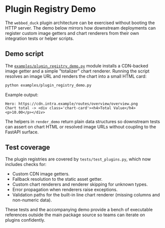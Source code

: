 # Plugin Registry Demo

The `webbed_duck` plugin architecture can be exercised without booting the HTTP
server.  The demo below mirrors how downstream deployments can register custom
image getters and chart renderers from their own integration tests or helper
scripts.

## Demo script

The [`examples/plugin_registry_demo.py`](../../examples/plugin_registry_demo.py)
module installs a CDN-backed image getter and a simple "totalizer" chart
renderer.  Running the script resolves an image URL and renders the chart into a
small HTML card:

```bash
python examples/plugin_registry_demo.py
```

Example output:

```
Hero: https://cdn.intra.example/routes/overview/overview.png
Chart total -> <div class='chart-card'><h4>Total Value</h4><p>10.00</p></div>
```

The helpers in `render_demo` return plain data structures so downstream tests can
assert on chart HTML or resolved image URLs without coupling to the FastAPI
surface.

## Test coverage

The plugin registries are covered by `tests/test_plugins.py`, which now includes
checks for:

- Custom CDN image getters.
- Fallback resolution to the static asset getter.
- Custom chart renderers and renderer skipping for unknown types.
- Error propagation when renderers raise exceptions.
- Validation paths for the built-in line chart renderer (missing columns and
  non-numeric data).

These tests and the accompanying demo provide a bench of executable references
outside the main package source so teams can iterate on plugins confidently.
